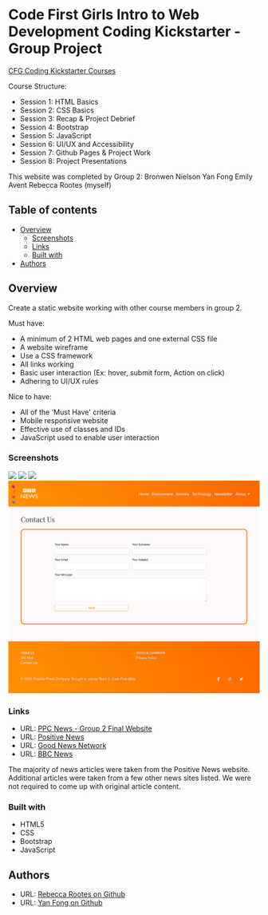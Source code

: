 # Code First Girls Intro to Web Development Coding Kickstarter - Group Project

[CFG Coding Kickstarter Courses](https://codefirstgirls.com/courses/classes/coding-kickstarter/)

Course Structure:

- Session 1: HTML Basics
- Session 2: CSS Basics
- Session 3: Recap & Project Debrief
- Session 4: Bootstrap
- Session 5: JavaScript
- Session 6: UI/UX and Accessibility
- Session 7: Github Pages & Project Work
- Session 8: Project Presentations

This website was completed by Group 2:
Bronwen Nielson
Yan Fong
Emily Avent
Rebecca Rootes (myself)

## Table of contents

- [Overview](#overview)
  - [Screenshots](#screenshots)
  - [Links](#links)
  - [Built with](#built-with)
- [Authors](#authors)

## Overview

Create a static website working with other course members in group 2.

Must have:

- A minimum of 2 HTML web pages and one external CSS file
- A website wireframe
- Use a CSS framework
- All links working
- Basic user interaction (Ex: hover, submit form, Action on click)
- Adhering to UI/UX rules

Nice to have:

- All of the 'Must Have' criteria
- Mobile responsive website
- Effective use of classes and IDs
- JavaScript used to enable user interaction

### Screenshots

![](./screenshots/home-bron-colour.png)
![](./screenshots/article-page.png)
![](./screenshots/about-page.png)
![](./screenshots/contact-page.png)

### Links

- URL: [PPC News - Group 2 Final Website](https://exquisite-elf-ac2f7b.netlify.app/)
- URL: [Positive News](https://www.positive.news/)
- URL: [Good News Network](https://www.goodnewsnetwork.org/)
- URL: [BBC News](https://www.bbc.co.uk/news)

The majority of news articles were taken from the Positive News website. Additional articles were taken from a few other news sites listed. We were not required to come up with original article content.

### Built with

- HTML5
- CSS
- Bootstrap
- JavaScript

## Authors

- URL: [Rebecca Rootes on Github](https://github.com/BekstersLab/)
- URL: [Yan Fong on Github](https://github.com/NigglyNoodle)
